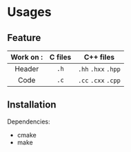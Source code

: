 # Usages

## Feature

|Work on :|C files|C++ files|
|:-:|:-:|:-:|
|Header|`.h`|`.hh` `.hxx` `.hpp`|
|Code|`.c`|`.cc` `.cxx` `.cpp`|

## Installation

Dependencies:

- cmake
- make
